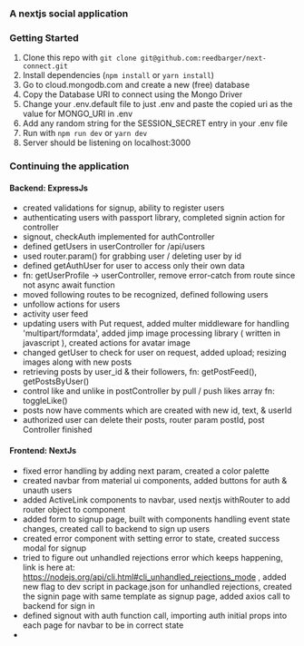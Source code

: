 ### A nextjs social application

### Getting Started

1. Clone this repo with `git clone git@github.com:reedbarger/next-connect.git`
2. Install dependencies (`npm install` or `yarn install`)
3. Go to cloud.mongodb.com and create a new (free) database
4. Copy the Database URI to connect using the Mongo Driver
5. Change your .env.default file to just .env and paste the copied uri as the value for MONGO_URI in .env
6. Add any random string for the SESSION_SECRET entry in your .env file
7. Run with `npm run dev` or `yarn dev`
8. Server should be listening on localhost:3000

### Continuing the application
#### Backend: ExpressJs
 - created validations for signup, ability to register users
 - authenticating users with passport library, completed signin action for controller
 - signout, checkAuth implemented for authController
 - defined getUsers in userController for /api/users
 - used router.param() for grabbing user / deleting user by id
 - defined getAuthUser for user to access only their own data
 - fn: getUserProfile -> userController, remove error-catch from route since not async await function
 - moved following routes to be recognized, defined following users
 - unfollow actions for users
 - activity user feed
 - updating users with Put request, added multer middleware for handling 'multipart/formdata',
   added jimp image processing library ( written in javascript ), created actions for avatar image
 - changed getUser to check for user on request, added upload; resizing images along with new posts
 - retrieving posts by user_id & their followers, fn: getPostFeed(), getPostsByUser()
 - control like and unlike in postController by pull / push likes array fn: toggleLike()
 - posts now have comments which are created with new id, text, & userId
 - authorized user can delete their posts, router param postId, post Controller finished

#### Frontend: NextJs
  - fixed error handling by adding next param, created a color palette
  - created navbar from material ui components, added buttons for auth & unauth users
  - added ActiveLink components to navbar, used nextjs withRouter to add router object to component
  - added form to signup page, built with components handling event state changes,
    created call to backend to sign up users
  - created error component with setting error to state, created success modal for signup
  -  tried to figure out unhandled rejections error which keeps happening, link is here at:
     https://nodejs.org/api/cli.html#cli_unhandled_rejections_mode , added new flag to 
     dev script in package.json for unhandled rejections, created the signin page with 
     same template as signup page, added axios call to backend for sign in
  - defined signout with auth function call, importing auth initial props into each page for
    navbar to be in correct state
  - 
    